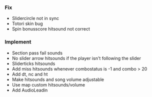 ### Fix
- Slidercircle not in sync
- Totori skin bug
- Spin bonusscore hitsound not correct

### Implement
- Section pass fail sounds
- No slider arrow hitsounds if the player isn't following the slider
- Sliderticks hitsounds
- Add miss hitsounds whenever combostatus is -1 and combo > 20
- Add dt, nc and ht
- Make hitsounds and song volume adjustable
- Use map custom hitsounds/volume
- Add AudioLeadin
